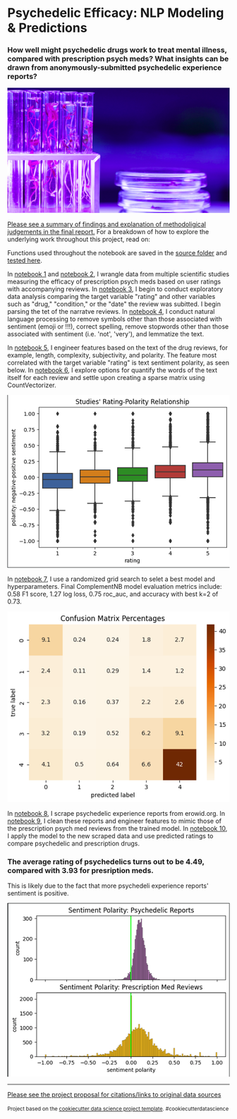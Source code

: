 # Psychedelic Efficacy: NLP Modeling & Predictions
### How well might psychedelic drugs work to treat mental illness, compared with prescription psych meds? What insights can be drawn from anonymously-submitted psychedelic experience reports?

![pink and purple chemical lab environment](https://github.com/fractaldatalearning/psychedelic_efficacy/blob/main/reports/figures/cover_img.png)

[Please see a summary of findings and explanation of methodoligical judgements in the final report.](https://github.com/fractaldatalearning/psychedelic_efficacy/blob/main/reports/Katin_Capstone3_Report.pdf) For a breakdown of how to explore the underlying work throughout this project, read on:

Functions used throughout the notebook are saved in the [source folder](https://github.com/fractaldatalearning/psychedelic_efficacy/tree/main/src) and [tested here](https://github.com/fractaldatalearning/psychedelic_efficacy/tree/main/tests/test_nlp). 

In [notebook 1](https://github.com/fractaldatalearning/psychedelic_efficacy/blob/main/notebooks/1-kl-wrangle-tabular.ipynb) and [notebook 2](https://github.com/fractaldatalearning/psychedelic_efficacy/blob/main/notebooks/2-kl-wrangle_duplicates.ipynb), I wrangle data from multiple scientific studies measuring the efficacy of prescription psych meds based on user ratings with accompanying reviews. In [notebook 3](https://github.com/fractaldatalearning/psychedelic_efficacy/blob/main/notebooks/3-kl-studies-early-eda-parse.ipynb), I begin to conduct exploratory data analysis comparing the target variable "rating" and other variables such as "drug," "condition," or the "date" the review was subitted. I begin parsing the tet of the narratve reviews. In [notebook 4](https://github.com/fractaldatalearning/psychedelic_efficacy/blob/main/notebooks/4-kl-studies-nlp.ipynb), I conduct natural language processing to remove symbols other than those associated with sentiment (emoji or !!!), correct spelling, remove stopwords other than those associated with sentiment (i.e. 'not', 'very'), and lemmatize the text.

In [notebook 5](https://github.com/fractaldatalearning/psychedelic_efficacy/blob/main/notebooks/5-kl-studies-lang-eda-preprocess.ipynb), I engineer features based on the text of the drug reviews, for example, length, complexity, subjectivity, and polarity. The feature most correlated with the target variable "rating" is text sentiment polarity, as seen below. In [notebook 6](https://github.com/fractaldatalearning/psychedelic_efficacy/blob/main/notebooks/6-kl-studies-finish-preprocess.ipynb), I explore options for quantify the words of the text itself for each  review and settle upon creating a sparse matrix using CountVectorizer. 

![Boxplot demonstrating the relationship between a drug's rating and its review's sentiment polarity.](https://github.com/fractaldatalearning/psychedelic_efficacy/blob/main/reports/figures/studes_rating_polarity.png) 

In [notebook 7](https://github.com/fractaldatalearning/psychedelic_efficacy/blob/main/notebooks/7-kl-studies-modeling.ipynb), I use a randomized grid search to selet a best model and hyperparameters. Final ComplementNB model evaluation metrics include: 0.58 F1 score, 1.27 log loss, 0.75 roc_auc, and accuracy with best k=2 of 0.73. 

![Confusion matrix of true and predicted ratings.](https://github.com/fractaldatalearning/psychedelic_efficacy/blob/main/reports/figures/confusion_matrix.png)

In [notebook 8](https://github.com/fractaldatalearning/psychedelic_efficacy/blob/main/notebooks/8-kl-scraping.ipynb), I scrape psychedelic experience reports from erowid.org. In [notebook 9](https://github.com/fractaldatalearning/psychedelic_efficacy/blob/main/notebooks/9-kl-reports-clean-engineer.ipynb), I clean these reports and engineer features to mimic those of the prescription psych med reviews from the trained model. In [notebook 10](https://github.com/fractaldatalearning/psychedelic_efficacy/blob/main/notebooks/10-kl-reports-engineer-ratings.ipynb), I apply the model to the new scraped data and use predicted ratings to compare psychedelic and prescription drugs. 

### The average rating of psychedelics turns out to be 4.49, compared with 3.93 for presription meds. 
This is likely due to the fact that more psychedeli experience reports' sentiment is positive. 

![Figure deomonstrating the relative distributions of sentiment polarity among psychedelic reports and prescription med reviews.](https://github.com/fractaldatalearning/psychedelic_efficacy/blob/main/reports/figures/compare_polarity.png)


--------
[Please see the project proposal for citations/links to original data sources](https://github.com/fractaldatalearning/psychedelic_efficacy/blob/main/references/kl_cap3_proposal_psychedelic_efficacy.pdf)

<p><small>Project based on the <a target="_blank" href="https://drivendata.github.io/cookiecutter-data-science/">cookiecutter data science project template</a>. #cookiecutterdatascience</small></p>
